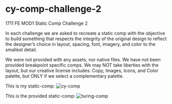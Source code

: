 # cy-comp-challenge-2
1711 FE MOD1 Static Comp Challenge 2

In each challenge we are asked to recreate a static comp with the objective to build something that respects the integrity of the original design to reflect the designer’s choice in layout, spacing, font, imagery, and color to the smallest detail.

We were not provided with any assets, nor native files. We have not been provided breakpoint specific comps. We may NOT take liberties with the layout, but our creative license includes: Copy, Images, Icons, and Color palette, but ONLY if we select a complementary palette.

This is my static-comp:
![cy-comp](cy-comp-challenge1%20screenshot.png)


This is the provided static-comp:
![turing-comp](static-comp-challenge-2.jpg)
